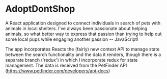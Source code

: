 # AdoptDontShop
A React application designed to connect individuals in search of pets with animals in local shelters. I've always been passionate about helping animals, so what better way to express that passion than trying to help out some local pups while engaging another passion -- JavaScript!

The app incorporates Reacts the (fairly) new context API to manage state between the search functionality and the data it renders, though there is a separate branch ('redux') in which I incorporate redux for state management.
The data is received from the PetFinder API (https://www.petfinder.com/developers/api-docs)
